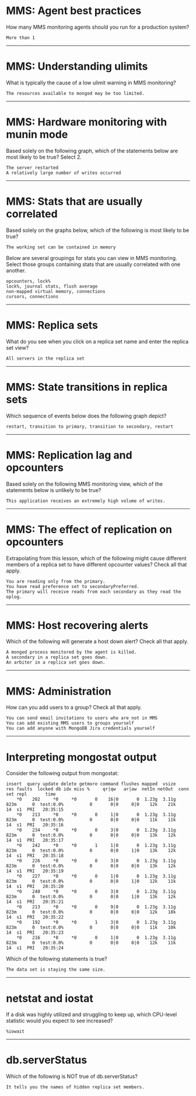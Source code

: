 # MMS: Agent best practices

How many MMS monitoring agents should you run for a production system?

    More than 1 

----

# MMS: Understanding ulimits

What is typically the cause of a low ulimit warning in MMS monitoring?

    The resources available to mongod may be too limited. 

----

# MMS: Hardware monitoring with munin mode

Based solely on the following graph, which of the statements below are most likely to be true? Select 2.

    The server restarted 
    A relatively large number of writes occurred

----

# MMS: Stats that are usually correlated

Based solely on the graphs below, which of the following is most likely to be true?

    The working set can be contained in memory

Below are several groupings for stats you can view in MMS monitoring. Select those groups containing stats that are usually correlated with one another.

    opcounters, lock% 
    lock%, journal stats, flush average 
    non-mapped virtual memory, connections 
    cursors, connections 

----

# MMS: Replica sets

What do you see when you click on a replica set name and enter the replica set view?

	All servers in the replica set 

----

# MMS: State transitions in replica sets

Which sequence of events below does the following graph depict?

	restart, transition to primary, transition to secondary, restart 

----

# MMS: Replication lag and opcounters

Based solely on the following MMS monitoring view, which of the statements below is unlikely to be true?

	This application receives an extremely high volume of writes. 

----

# MMS: The effect of replication on opcounters

Extrapolating from this lesson, which of the following might cause different members of a replica set to have different opcounter values? Check all that apply.

	You are reading only from the primary.
	You have read preference set to secondaryPreferred.
	The primary will receive reads from each secondary as they read the oplog.

----

# MMS: Host recovering alerts

Which of the following will generate a host down alert? Check all that apply.

	A mongod process monitored by the agent is killed.
	A secondary in a replica set goes down. 
	An arbiter in a replica set goes down. 

----

# MMS: Administration

How can you add users to a group? Check all that apply.

	You can send email invitations to users who are not in MMS 
	You can add existing MMS users to groups yourself 
	You can add anyone with MongoDB Jira credentials yourself 

----

# Interpreting mongostat output

Consider the following output from mongostat:
```
insert  query update delete getmore command flushes mapped  vsize    res faults  locked db idx miss %     qr|qw   ar|aw  netIn netOut  conn set repl       time 
    *0    202     *0     *0       0    16|0       0  1.23g  3.11g   823m      0  test:0.0%          0       0|0     0|0    12k    21k    14  s1  PRI   20:35:15 
    *0    213     *0     *0       0     1|0       0  1.23g  3.11g   823m      0  test:0.0%          0       0|0     0|0    11k    11k    14  s1  PRI   20:35:16 
    *0    234     *0     *0       0     3|0       0  1.23g  3.11g   823m      0  test:0.0%          0       0|0     0|0    13k    12k    14  s1  PRI   20:35:17 
    *0    242     *0     *0       1     1|0       0  1.23g  3.11g   823m      0  test:0.0%          0       0|0     1|0    13k    12k    14  s1  PRI   20:35:18 
    *0    226     *0     *0       0     3|0       0  1.23g  3.11g   823m      0  test:0.0%          0       0|0     0|0    13k    12k    14  s1  PRI   20:35:19 
    *0    227     *0     *0       0     1|0       0  1.23g  3.11g   823m      0  test:0.0%          0       0|0     1|0    12k    11k    14  s1  PRI   20:35:20 
    *0    240     *0     *0       0     3|0       0  1.23g  3.11g   823m      0  test:0.0%          0       0|0     1|0    13k    12k    14  s1  PRI   20:35:21 
    *0    213     *0     *0       0     9|0       0  1.23g  3.11g   823m      0  test:0.0%          0       0|0     0|0    12k    18k    14  s1  PRI   20:35:22 
    *0    192     *0     *0       1     3|0       0  1.23g  3.11g   823m      0  test:0.0%          0       0|0     0|0    11k    10k    14  s1  PRI   20:35:23 
    *0    216     *0     *0       0     1|0       0  1.23g  3.11g   823m      0  test:0.0%          0       0|0     0|0    12k    11k    14  s1  PRI   20:35:24 
```
Which of the following statements is true?

	The data set is staying the same size. 

----

# netstat and iostat

If a disk was highly utilized and struggling to keep up, which CPU-level statistic would you expect to see increased?

	%iowait 

----

# db.serverStatus

Which of the following is NOT true of db.serverStatus?

	It tells you the names of hidden replica set members. 